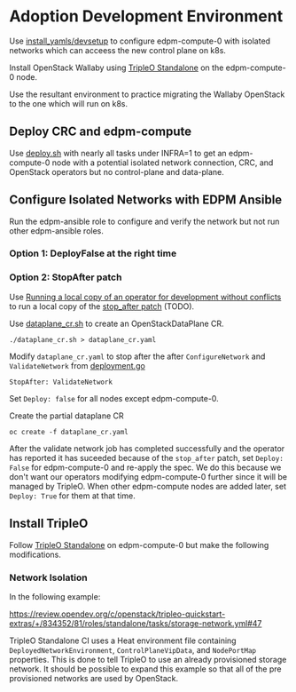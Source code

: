 # Adoption Development Environment

Use
[install_yamls/devsetup](https://github.com/openstack-k8s-operators/install_yamls/tree/master/devsetup)
to configure edpm-compute-0 with isolated networks
which can acceess the new control plane on k8s.

Install OpenStack Wallaby using
[TripleO
Standalone](https://docs.openstack.org/project-deploy-guide/tripleo-docs/latest/deployment/standalone.html)
on the edpm-compute-0 node.

Use the resultant environment to practice migrating the Wallaby
OpenStack to the one which will run on k8s.

## Deploy CRC and edpm-compute

Use [deploy.sh](../ng/deploy.sh) with nearly all tasks under INFRA=1
to get an edpm-compute-0 node with a potential isolated network
connection, CRC, and OpenStack operators but no control-plane and
data-plane.

## Configure Isolated Networks with EDPM Ansible

Run the edpm-ansible role to configure and verify the network
but not run other edpm-ansible roles.

### Option 1: DeployFalse at the right time

### Option 2: StopAfter patch

Use
[Running a local copy of an operator for development without conflicts](https://github.com/openstack-k8s-operators/docs/blob/main/running_local_operator.md)
to run a local copy of the
[stop_after patch](https://github.com/fultonj/dataplane-operator/tree/stop_after)
(TODO).

Use [dataplane_cr.sh](../ng/dataplane_cr.sh) to create
an OpenStackDataPlane CR.
```
./dataplane_cr.sh > dataplane_cr.yaml
```
Modify `dataplane_cr.yaml` to stop after the after
`ConfigureNetwork` and `ValidateNetwork` from
[deployment.go](https://github.com/openstack-k8s-operators/dataplane-operator/blob/main/pkg/deployment/deployment.go)
```
StopAfter: ValidateNetwork
```
Set `Deploy: false` for all nodes except edpm-compute-0.

Create the partial dataplane CR
```
oc create -f dataplane_cr.yaml
```

After the validate network job has completed successfully
and the operator has reported it has suceeded because of
the `stop_after` patch, set `Deploy: False` for edpm-compute-0
and re-apply the spec. We do this because we don't want our operators
modifying edpm-compute-0 further since it will be managed by TripleO.
When other edpm-compute nodes are added later, set `Deploy: True` for
them at that time.

## Install TripleO

Follow
[TripleO Standalone](https://docs.openstack.org/project-deploy-guide/tripleo-docs/latest/deployment/standalone.html)
on edpm-compute-0 but make the following modifications.

### Network Isolation

In the following example:

  https://review.opendev.org/c/openstack/tripleo-quickstart-extras/+/834352/81/roles/standalone/tasks/storage-network.yml#47

TripleO Standalone CI uses a Heat environment file containing
`DeployedNetworkEnvironment`, `ControlPlaneVipData`, and
`NodePortMap` properties. This is done to tell TripleO to use
an already provisioned storage network. It should be possible to
expand this example so that all of the pre provisioned networks
are used by OpenStack.
